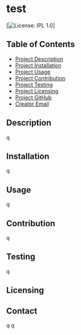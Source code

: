
# test

[![License: IPL 1.0](https://img.shields.io/badge/License-IPL_1.0-blue.svg)]
    
## Table of Contents
- [Project Description](#Description)
- [Project Installation](#Install)
- [Project Usage](#Usage)
- [Project Contribution](#Contributing)
- [Project Testing](#Test)
- [Project Licensing](#License)
- [Project GitHub](#GitHub)
- [Creator Email](#Email)
  
## Description
q

## Installation
q
  
## Usage
q
  
## Contribution
q
  
## Testing
q
  
## Licensing

  
## Contact
q
q
    